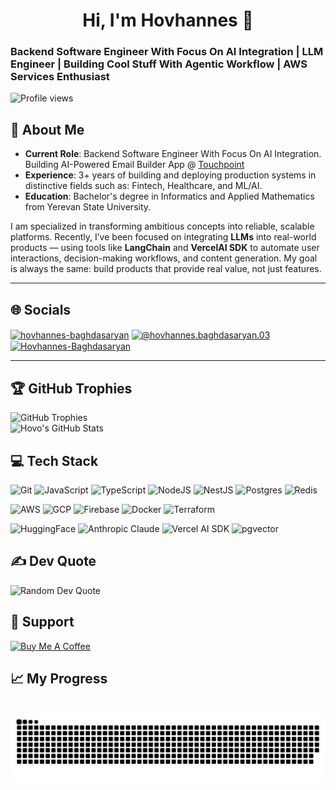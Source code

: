 <h1 align="center">Hi, I'm Hovhannes 👋</h1>

<h3>
   Backend Software Engineer With Focus On AI Integration | LLM Engineer | Building Cool Stuff With Agentic Workflow | AWS Services Enthusiast 
</h3>
<div>
   <img src="https://komarev.com/ghpvc/?username=hovo-dev&label=Profile%20views&color=brightgreen&style=flat" alt="Profile views" />
</div>

## 🚀 About Me
- **Current Role**: Backend Software Engineer With Focus On AI Integration. Building AI-Powered Email Builder App @ [Touchpoint](https://www.touchpoint.com/)
- **Experience**: 3+ years of building and deploying production systems in distinctive fields such as: Fintech, Healthcare, and ML/AI.
- **Education**: Bachelor's degree in Informatics and Applied Mathematics from Yerevan State University.

I am specialized in transforming ambitious concepts into reliable, scalable platforms. Recently, I’ve been focused on integrating **LLMs** into real-world products — using tools like **LangChain** and **VercelAI SDK** to automate user interactions, decision-making workflows, and content generation. My goal is always the same: build products that provide real value, not just features.

---

## 🌐 Socials

<p align="left">
  <a href="https://www.linkedin.com/in/hovhannes-baghdasaryan-74bbb4228" target="blank"><img align="center" src="https://raw.githubusercontent.com/rahuldkjain/github-profile-readme-generator/master/src/images/icons/Social/linked-in-alt.svg" alt="hovhannes-baghdasaryan" height="30" width="40" /></a>
  <a href="https://medium.com/@hovhannes.baghdasaryan.03" target="blank"><img align="center" src="https://raw.githubusercontent.com/rahuldkjain/github-profile-readme-generator/master/src/images/icons/Social/medium.svg" alt="@hovhannes.baghdasaryan.03" height="30" width="40" /></a>
  <a href="https://leetcode.com/u/Hovhannes-Baghdasaryan" target="blank"><img align="center" src="https://raw.githubusercontent.com/rahuldkjain/github-profile-readme-generator/master/src/images/icons/Social/leet-code.svg" alt="Hovhannes-Baghdasaryan" height="30" width="40" /></a>
</p>

---

<!-- Add Space -->
## 🏆 GitHub Trophies

<img src="https://github-profile-trophy.vercel.app/?username=hovo-dev&theme=darkhub&column=4&margin-w=15&margin-h=15" alt="GitHub Trophies" />

<div>
  <img src="https://github-readme-stats.vercel.app/api?username=hovo-dev&show_icons=true&theme=dark" alt="Hovo's GitHub Stats" />
</div>

## 💻 Tech Stack

<!-- Core Tech -->
![Git](https://img.shields.io/badge/git-%23F05033.svg?style=for-the-badge&logo=git&logoColor=white) 
![JavaScript](https://img.shields.io/badge/javascript-%23323330.svg?style=for-the-badge&logo=javascript&logoColor=%23F7DF1E) 
![TypeScript](https://img.shields.io/badge/typescript-%23007ACC.svg?style=for-the-badge&logo=typescript&logoColor=white)
![NodeJS](https://img.shields.io/badge/node.js-6DA55F?style=for-the-badge&logo=node.js&logoColor=white) 
![NestJS](https://img.shields.io/badge/nestjs-%23E0234E.svg?style=for-the-badge&logo=nestjs&logoColor=white) 
![Postgres](https://img.shields.io/badge/postgres-%23316192.svg?style=for-the-badge&logo=postgresql&logoColor=white) 
![Redis](https://img.shields.io/badge/redis-%23DD0031.svg?style=for-the-badge&logo=redis&logoColor=white)

<!-- Cloud/DevOps Engineering -->
![AWS](https://img.shields.io/badge/AWS-%23FF9900.svg?style=for-the-badge&logo=amazonaws&logoColor=white)
![GCP](https://img.shields.io/badge/GoogleCloud-%234285F4.svg?style=for-the-badge&logo=google-cloud&logoColor=white) 
![Firebase](https://img.shields.io/badge/firebase-%23039BE5.svg?style=for-the-badge&logo=firebase) 
![Docker](https://img.shields.io/badge/docker-%230db7ed.svg?style=for-the-badge&logo=docker&logoColor=white) 
![Terraform](https://img.shields.io/badge/terraform-%235835CC.svg?style=for-the-badge&logo=terraform&logoColor=white) 

<!-- ML/AI Stack -->
![HuggingFace](https://img.shields.io/badge/Hugging%20Face-%23FFD21E.svg?style=for-the-badge&logo=huggingface&logoColor=white)
![Anthropic Claude](https://img.shields.io/badge/Claude-%23000000.svg?style=for-the-badge&logo=anthropic&logoColor=white)
![Vercel AI SDK](https://img.shields.io/badge/Vercel%20AI%20SDK-%23000000.svg?style=for-the-badge&logo=vercel&logoColor=white)
![pgvector](https://img.shields.io/badge/pgvector-%23316192.svg?style=for-the-badge&logo=postgresql&logoColor=white)

## ✍️ Dev Quote

![Random Dev Quote](https://quotes-github-readme.vercel.app/api?type=horizontal&theme=radical)

## 🤝 Support
<a href="https://www.buymeacoffee.com/hovhannes" target="_blank">
   <img src="https://cdn.buymeacoffee.com/buttons/v2/default-yellow.png" alt="Buy Me A Coffee" style="height: 60px !important;width: 217px !important;">
</a>

## 📈 My Progress

<br clear="both">

<img src="https://raw.githubusercontent.com/Martirosyan-Hayk/Martirosyan-Hayk/output/snake.svg" alt="Snake animation" />

